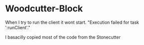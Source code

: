 # Woodcutter-Block
When I try to run the client it wont start. 
"Execution failed for task ':runClient'."

I basacilly copied most of the code from the Stonecutter
